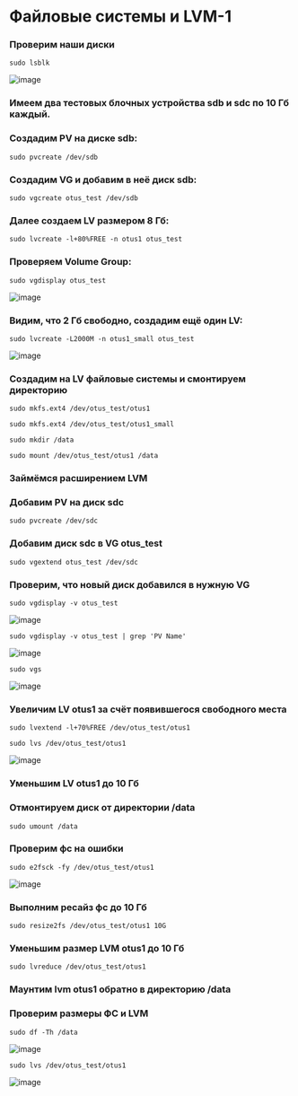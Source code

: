 # Файловые системы и LVM-1

### Проверим наши диски

```
sudo lsblk
```
![image](https://github.com/user-attachments/assets/4d5ec35f-a175-4eaf-a054-8dba43438936)

### Имеем два тестовых блочных устройства sdb и sdc по 10 Гб каждый.
### Создадим PV на диске sdb:
```
sudo pvcreate /dev/sdb
```
### Создадим VG и добавим в неё диск sdb:
```
sudo vgcreate otus_test /dev/sdb
```
### Далее создаем LV размером 8 Гб:
```
sudo lvcreate -l+80%FREE -n otus1 otus_test
```
### Проверяем Volume Group:
```
sudo vgdisplay otus_test
```
![image](https://github.com/user-attachments/assets/013e774b-e691-4826-8f4c-c159ab474422)

### Видим, что 2 Гб свободно, создадим ещё один LV:
```
sudo lvcreate -L2000M -n otus1_small otus_test
```

![image](https://github.com/user-attachments/assets/a3517f6d-d96f-4314-a647-57db734213e0)


### Создадим на LV файловые системы и смонтируем директорию
```
sudo mkfs.ext4 /dev/otus_test/otus1
```
```
sudo mkfs.ext4 /dev/otus_test/otus1_small
```
```
sudo mkdir /data
```
```
sudo mount /dev/otus_test/otus1 /data
```
### Займёмся расширением LVM
### Добавим PV на диск sdc
```
sudo pvcreate /dev/sdc
```
### Добавим диск sdc в VG otus_test
```
sudo vgextend otus_test /dev/sdc
```
### Проверим, что новый диск добавился в нужную VG
```
sudo vgdisplay -v otus_test
```
![image](https://github.com/user-attachments/assets/34784b83-2e30-4e77-8722-8a08fc0fb42d)


```
sudo vgdisplay -v otus_test | grep 'PV Name'
```
![image](https://github.com/user-attachments/assets/28b34526-df3f-4020-b8a1-9966684de2a9)

```
sudo vgs
```
![image](https://github.com/user-attachments/assets/2d0801a8-3cf8-4a0f-81be-fdd9e6b2a0e9)

### Увеличим LV otus1 за счёт появившегося свободного места
```
sudo lvextend -l+70%FREE /dev/otus_test/otus1
```
```
sudo lvs /dev/otus_test/otus1
```
![image](https://github.com/user-attachments/assets/5d40062d-7c1a-4358-9a3f-5fae12240a9f)


### Уменьшим LV otus1 до 10 Гб
### Отмонтируем диск от директории /data
```
sudo umount /data
```
### Проверим фс на ошибки
```
sudo e2fsck -fy /dev/otus_test/otus1
```
![image](https://github.com/user-attachments/assets/55e882b4-1fac-48da-a1ab-7ab18a9ff801)

### Выполним ресайз фс до 10 Гб
```
sudo resize2fs /dev/otus_test/otus1 10G
```

### Уменьшим размер LVM otus1 до 10 Гб
```
sudo lvreduce /dev/otus_test/otus1
```
### Маунтим lvm otus1 обратно в директорию /data
### Проверим размеры ФС и LVM
```
sudo df -Th /data
```
![image](https://github.com/user-attachments/assets/6d0a7825-a0b8-4e9f-90b2-142954dcc2bf)

```
sudo lvs /dev/otus_test/otus1
```
![image](https://github.com/user-attachments/assets/c5fa5086-2097-4607-b418-0c5a39bdd1f8)

